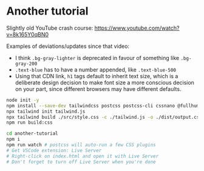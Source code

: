 # Another tutorial

Slightly old YouTube crash course: <https://www.youtube.com/watch?v=8k165Y0qBN0>

Examples of deviations/updates since that video:

- I think `.bg-gray-lighter` is deprecated in favour of something like `.bg-gray-200`
- `.text-blue` has to have a number appended, like `.text-blue-500`
- Using that CDN link, `h1` tags default to inherit text size, which is a deliberate design decision to make font size a more conscious decision on your part, since different browsers may have different defaults.

```bash
node init -y
npm install --save-dev tailwindcss postcss postcss-cli cssnano @fullhuman/postcss-purgecss autoprefixer watch
npx tailwind init tailwind.js
npx tailwind build ./src/style.css -c ./tailwind.js -o ./dist/output.css
npm run build:css
```

```bash
cd another-tutorial
npm i
npm run watch # postcss will auto-run a few CSS plugins
# Get VSCode extension: Live Server
# Right-click on index.html and open it with Live Server
# Don't forget to turn off Live Server when you're done
```
